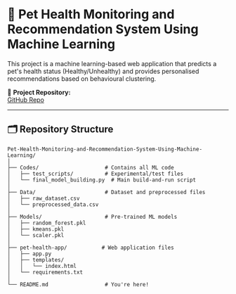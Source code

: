 # 🐾 Pet Health Monitoring and Recommendation System Using Machine Learning

This project is a machine learning-based web application that predicts a pet's health status (Healthy/Unhealthy) and provides personalised recommendations based on behavioural clustering.

🔗 **Project Repository:**  
[GitHub Repo](https://github.com/Mariyam73/Pet-Health-Monitoring-and-Recommendation-System-Using-Machine-Learning/tree/main)

---

## 🗂️ Repository Structure

```plaintext
Pet-Health-Monitoring-and-Recommendation-System-Using-Machine-Learning/
│
├── Codes/                     # Contains all ML code
│   ├── test_scripts/          # Experimental/test files
│   └── final_model_building.py  # Main build-and-run script
│
├── Data/                      # Dataset and preprocessed files
│   ├── raw_dataset.csv
│   └── preprocessed_data.csv
│
├── Models/                    # Pre-trained ML models
│   ├── random_forest.pkl
│   ├── kmeans.pkl
│   └── scaler.pkl
│
├── pet-health-app/           # Web application files
│   ├── app.py
│   ├── templates/
│   │   └── index.html
│   └── requirements.txt
│
└── README.md                  # You're here!

